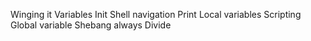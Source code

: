 Winging it
Variables
Init
Shell navigation
Print
Local variables
Scripting
Global variable
Shebang always
Divide 
